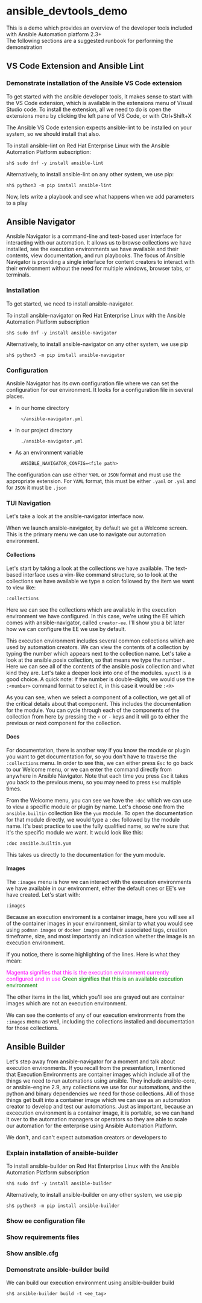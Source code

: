 # ansible_devtools_demo

<p>This is a demo which provides an overview of the developer tools included with Ansible Automation platform 2.3+<br>
The following sections are a suggested runbook for performing the demonstration</p>

## VS Code Extension and Ansible Lint

### Demonstrate installation of the Ansible VS Code extension

To get started with the ansible developer tools, it makes sense to start with the VS Code extension, which is available in the extensions menu of Visual Studio code.  To install the extension, all we need to do is open the extensions menu by clicking the left pane of VS Code, or with Ctrl+Shift+X

The Ansible VS Code extension expects ansible-lint to be installed on your system, so we should install that also.

To install ansible-lint on Red Hat Enterprise Linux with the Ansible Automation Platform subscription:

    sh$ sudo dnf -y install ansible-lint

Alternatively, to install ansible-lint on any other system, we use pip:

    sh$ python3 -m pip install ansible-lint

Now, lets write a playbook and see what happens when we add parameters to a play

## Ansible Navigator

Ansible Navigator is a command-line and text-based user interface for interacting with our automation.  It allows us to browse collections we have installed, see the execution environments we have available and their contents, view documentation, and run playbooks.  The focus of Ansible Navigator is providing a single interface for content creators to interact with their environment without the need for multiple windows, browser tabs, or terminals.

### Installation

To get started, we need to install ansible-navigator.

To install ansible-navigator on Red Hat Enterprise Linux with the Ansible Automation Platform subscription

    sh$ sudo dnf -y install ansible-navigator

Alternatively, to install ansible-navigator on any other system, we use pip

    sh$ python3 -m pip install ansible-navigator

### Configuration

Ansible Navigator has its own configuration file where we can set the configuration for our environment.  It looks for a configuration file in several places.

* In our home directory

        ~/ansible-navigator.yml

* In our project directory

        ./ansible-navigator.yml

* As an environment variable

        ANSIBLE_NAVIGATOR_CONFIG=<file path>

The configuration can use either `YAML` or `JSON` format and must use the appropriate extension.  For `YAML` format, this must be either `.yaml` or `.yml` and for `JSON` it must be `.json`

### TUI Navigation

Let's take a look at the ansible-navigator interface now.

When we launch ansible-navigator, by default we get a Welcome screen.  This is the primary menu we can use to navigate our automation environment.

#### Collections

Let's start by taking a look at the collections we have available.  The text-based interface uses a vim-like command structure, so to look at the collections we have available we type a colon followed by the item we want to view like:

    :collections

Here we can see the collections which are available in the execution environment we have configured.  In this case, we're using the EE which comes with ansible-navigator, called `creator-ee`.  I'll show you a bit later how we can configure the EE we use by default.

This execution environment includes several common collections which are used by automation creators.  We can view the contents of a collection by typing the number which appears next to the collection name.  Let's take a look at the ansible.posix collection, so that means we type the number <X>.  Here we can see all of the contents of the ansible.posix collection and what kind they are.  Let's take a deeper look into one of the modules.  `sysctl` is a good choice.  A quick note:  If the number is double-digits, we would use the `:<number>` command format to select it, in this case it would be `:<X>`

As you can see, when we select a component of a collection, we get all of the critical details about that component.  This includes the documentation for the module.  You can cycle through each of the components of the collection from here by pressing the `+` or `-` keys and it will go to either the previous or next component for the collection.

#### Docs

For documentation, there is another way if you know the module or plugin you want to get documentation for, so you don't have to traverse the `:collections` menu.  In order to see this, we can either press `Esc` to go back to our Welcome menu, or we can enter the command directly from anywhere in Ansible Navigator.  Note that each time you press `Esc` it takes you back to the previous menu, so you may need to press `Esc` multiple times.

From the Welcome menu, you can see we have the `:doc` which we can use to view a specific module or plugin by name.  Let's choose one from the `ansible.builtin` collection like the `yum` module.  To open the documentation for that module directly, we would type a `:doc` followed by the module name.  It's best practice to use the fully qualified name, so we're sure that it's the specific module we want.  It would look like this:

    :doc ansible.builtin.yum

This takes us directly to the documentation for the yum module.

#### Images

The `:images` menu is how we can interact with the execution environments we have available in our environment, either the default ones or EE's we have created.  Let's start with:

    :images

Because an execution enviroment is a container image, here you will see all of the container images in your environment, similar to what you would see using `podman images` or `docker images` and their associated tags, creation timeframe, size, and most importantly an indication whether the image is an execution environment.

If you notice, there is some highlighting of the lines.  Here is what they mean:

<span style="color:magenta">
Magenta signifies that this is the execution environment currently configured and in use
</span>

<span style="color:green">
Green signifies that this is an available execution environment
</span>

The other items in the list, which you'll see are grayed out are container images which are not an execution environment.

We can see the contents of any of our execution environments from the `:images` menu as well, including the collections installed and documentation for those collections.

## Ansible Builder

Let's step away from ansible-navigator for a moment and talk about execution environments.  If you recall from the presentation, I mentioned that Execution Environments are container images which include all of the things we need to run automations using ansible.  They include ansible-core, or ansible-engine 2.9, any collections we use for our automations, and the python and binary dependencies we need for those collections.  All of those things get built into a container image which we can use as an automation creator to develop and test our automations.  Just as important, because an excecution environment is a container image, it is portable, so we can hand it over to the automation managers or operators so they are able to scale our automation for the enterprise using Ansible Automation Platform.

We don't, and can't expect automation creators or developers to 

### Explain installation of ansible-builder

To install ansible-builder on Red Hat Enterprise Linux with the Ansible Automation Platform subscription

    sh$ sudo dnf -y install ansible-builder

Alternatively, to install ansible-builder on any other system, we use pip

    sh$ python3 -m pip install ansible-builder

### Show ee configuration file

### Show requirements files

### Show ansible.cfg

### Demonstrate ansible-builder build

We can build our execution environment using ansible-builder build

    sh$ ansible-builder build -t <ee_tag> 
